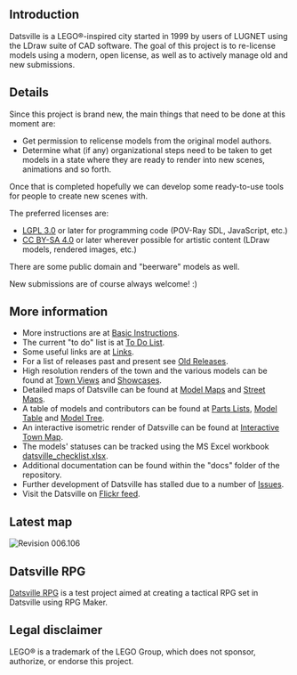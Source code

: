 ## Introduction

Datsville is a LEGO&reg;-inspired city started in 1999 by users of LUGNET using the LDraw suite of CAD software. The goal of this project is to re-license models using a modern, open license, as well as to actively manage old and new submissions.


## Details

Since this project is brand new, the main things that need to be done at this moment are:

* Get permission to relicense models from the original model authors.
* Determine what (if any) organizational steps need to be taken to get models in a state where they are ready to render into new scenes, animations and so forth.

Once that is completed hopefully we can develop some ready-to-use tools for people to create new scenes with.

The preferred licenses are:

* [LGPL 3.0](https://www.gnu.org/licenses/lgpl-3.0.en.html) or later for programming code (POV-Ray SDL, JavaScript, etc.)
* [CC BY-SA 4.0](https://creativecommons.org/licenses/by-sa/4.0/) or later wherever possible for artistic content (LDraw models, rendered images, etc.)

There are some public domain and "beerware" models as well.

New submissions are of course always welcome! :)


## More information

* More instructions are at [Basic Instructions](https://github.com/mjhorvath/Datsville/wiki/Basic-Instructions).
* The current "to do" list is at [To Do List](https://github.com/mjhorvath/Datsville/wiki/To-Do-List).
* Some useful links are at [Links](https://github.com/mjhorvath/Datsville/wiki/Links).
* For a list of releases past and present see [Old Releases](https://github.com/mjhorvath/Datsville/wiki/Old-Releases).
* High resolution renders of the town and the various models can be found at [Town Views](https://mjhorvath.github.io/Datsville/docs/town-views/town-views.html) and [Showcases](https://mjhorvath.github.io/Datsville/docs/showcases/showcases.html).
* Detailed maps of Datsville can be found at [Model Maps](https://mjhorvath.github.io/Datsville/docs/model-maps/model-maps.html) and [Street Maps](https://mjhorvath.github.io/Datsville/docs/street-maps/street-maps.html).
* A table of models and contributors can be found at [Parts Lists](https://mjhorvath.github.io/Datsville/docs/parts-lists/parts-lists.html), [Model Table](https://mjhorvath.github.io/Datsville/docs/model-table/model-table.html) and [Model Tree](https://mjhorvath.github.io/Datsville/docs/model-tree/model-tree.html).
* An interactive isometric render of Datsville can be found at [Interactive Town Map](https://mjhorvath.github.io/Datsville/docs/interactive-town-map/interactive-town-map.html).
* The models' statuses can be tracked using the MS Excel workbook [datsville_checklist.xlsx](https://mjhorvath.github.io/Datsville/docs/miscellaneous/datsville_notes_checklist.xlsx).
* Additional documentation can be found within the "docs" folder of the repository.
* Further development of Datsville has stalled due to a number of [Issues](https://github.com/mjhorvath/Datsville/wiki/Issues).
* Visit the Datsville on [Flickr feed](https://www.flickr.com/groups/datsville/).

## Latest map

![Revision 006.106](https://mjhorvath.github.io/Datsville/docs/model-maps/datsville_rev006.106_modelmap.small.png)

## Datsville RPG

[Datsville RPG](https://github.com/mjhorvath/Datsville-RPG) is a test project aimed at creating a tactical RPG set in Datsville using RPG Maker.


## Legal disclaimer

LEGO&reg; is a trademark of the LEGO Group, which does not sponsor, authorize, or endorse this project.
